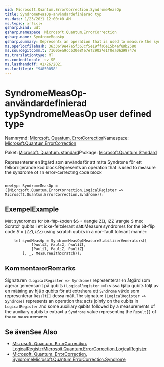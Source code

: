 ```yaml
---
uid: Microsoft.Quantum.ErrorCorrection.SyndromeMeasOp
title: SyndromeMeasOp-användardefinierad typ
ms.date: 1/23/2021 12:00:00 AM
ms.topic: article
qsharp.kind: udt
qsharp.namespace: Microsoft.Quantum.ErrorCorrection
qsharp.name: SyndromeMeasOp
qsharp.summary: Represents an operation that is used to measure the syndrome of an error-correcting code block.
ms.openlocfilehash: 36336f9e47e5f360cf5e19ffb6e15b4af88b2580
ms.sourcegitcommit: 71605ea9cc630e84e7ef29027e1f0ea06299747e
ms.translationtype: MT
ms.contentlocale: sv-SE
ms.lasthandoff: 01/26/2021
ms.locfileid: "98850058"
---
```

# <a name="syndromemeasop-user-defined-type"></a><span data-ttu-id="cf867-102">SyndromeMeasOp-användardefinierad typ</span><span class="sxs-lookup"><span data-stu-id="cf867-102">SyndromeMeasOp user defined type</span></span>

<span data-ttu-id="cf867-103">Namnrymd: [Microsoft. Quantum. ErrorCorrection](xref:Microsoft.Quantum.ErrorCorrection)</span><span class="sxs-lookup"><span data-stu-id="cf867-103">Namespace: [Microsoft.Quantum.ErrorCorrection](xref:Microsoft.Quantum.ErrorCorrection)</span></span>

<span data-ttu-id="cf867-104">Paket: [Microsoft. Quantum. standard](https://nuget.org/packages/Microsoft.Quantum.Standard)</span><span class="sxs-lookup"><span data-stu-id="cf867-104">Package: [Microsoft.Quantum.Standard](https://nuget.org/packages/Microsoft.Quantum.Standard)</span></span>


<span data-ttu-id="cf867-105">Representerar en åtgärd som används för att mäta Syndrome för ett felkorrigerande kod block.</span><span class="sxs-lookup"><span data-stu-id="cf867-105">Represents an operation that is used to measure the syndrome of an error-correcting code block.</span></span>

```qsharp

newtype SyndromeMeasOp = ((Microsoft.Quantum.ErrorCorrection.LogicalRegister => Microsoft.Quantum.ErrorCorrection.Syndrome));
```



## <a name="example"></a><span data-ttu-id="cf867-106">Exempel</span><span class="sxs-lookup"><span data-stu-id="cf867-106">Example</span></span>

<span data-ttu-id="cf867-107">Mät syndromes för bit-flip-koden $S = \langle ZZI, IZZ \rangle $ med Scratch qubits i ett icke-feltolerant sätt:</span><span class="sxs-lookup"><span data-stu-id="cf867-107">Measure syndromes for the bit-flip code $S = \langle ZZI, IZZ \rangle$ using scratch qubits in a non–fault tolerant manner:</span></span>

```qsharp
    let syndMeasOp = SyndromeMeasOp(MeasureStabilizerGenerators([
            [PauliZ, PauliZ, PauliI],
            [PauliI, PauliZ, PauliZ]
        ], _, MeasureWithScratch));
```

## <a name="remarks"></a><span data-ttu-id="cf867-108">Kommentarer</span><span class="sxs-lookup"><span data-stu-id="cf867-108">Remarks</span></span>

<span data-ttu-id="cf867-109">Signaturen `(LogicalRegister => Syndrome)` representerar en åtgärd som agerar gemensamt på qubits i `LogicalRegister` och vissa hjälp qubits följt av en mätning av hjälp qubits för att extrahera ett `Syndrome` värde som representerar `Result[]` dessa mått.</span><span class="sxs-lookup"><span data-stu-id="cf867-109">The signature `(LogicalRegister => Syndrome)` represents an operation that acts jointly on the qubits in `LogicalRegister` and some auxiliary qubits followed by a measurements of the auxiliary qubits to extract a `Syndrome` value representing the `Result[]` of these measurements.</span></span>

## <a name="see-also"></a><span data-ttu-id="cf867-110">Se även</span><span class="sxs-lookup"><span data-stu-id="cf867-110">See Also</span></span>

- [<span data-ttu-id="cf867-111">Microsoft. Quantum. ErrorCorrection. LogicalRegister</span><span class="sxs-lookup"><span data-stu-id="cf867-111">Microsoft.Quantum.ErrorCorrection.LogicalRegister</span></span>](xref:Microsoft.Quantum.ErrorCorrection.LogicalRegister)
- [<span data-ttu-id="cf867-112">Microsoft. Quantum. ErrorCorrection. Syndrome</span><span class="sxs-lookup"><span data-stu-id="cf867-112">Microsoft.Quantum.ErrorCorrection.Syndrome</span></span>](xref:Microsoft.Quantum.ErrorCorrection.Syndrome)